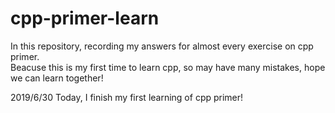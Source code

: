 # cpp-primer-learn
In this repository, recording my answers for almost every exercise on cpp primer.<br>
Beacuse this is my first time to learn cpp, so may have many mistakes,
hope we can learn together!

2019/6/30
Today, I finish my first learning of cpp primer!<br>
